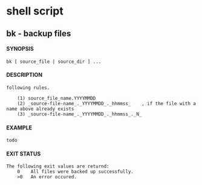 # shell script
## bk - backup files

#### SYNOPSIS
    bk [ source_file | source_dir ] ...  

#### DESCRIPTION
    following rules.

        (1) source_file_name.YYYYMMDD
        (2) _source-file-name_._YYYYMMDD_._hhmmss_    , if the file with a name above already exists
        (3) _source-file-name_._YYYYMMDD_._hhmmss_._N_

#### EXAMPLE
    todo

#### EXIT STATUS
    The following exit values are returnd:  
        0    All files were backed up successfully.  
        >0   An error occured.